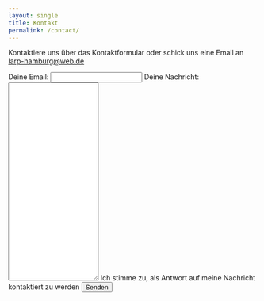```yaml
---
layout: single
title: Kontakt
permalink: /contact/
---
```


Kontaktiere uns über das Kontaktformular oder schick uns eine Email an <larp-hamburg@web.de>

<!-- Contact form -->
<form
  action="https://formspree.io/f/mknaggpv"
  method="POST"
>
  <label>
    Deine Email:
    <input type="email" name="email" required>
  </label>
  <label>
    Deine Nachricht:
    <textarea name="message" style="height:400px" required></textarea>
  </label>
  <!-- your other form fields go here -->
  <label>
    Ich stimme zu, als Antwort auf meine Nachricht kontaktiert zu werden
  </label>
  <button type="submit">Senden</button>
</form>

